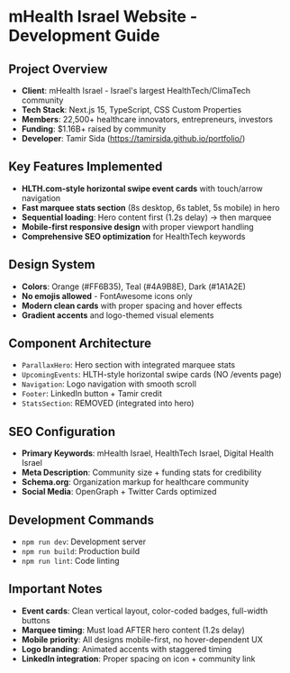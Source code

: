 # mHealth Israel Website - Development Guide

## Project Overview
- **Client**: mHealth Israel - Israel's largest HealthTech/ClimaTech community
- **Tech Stack**: Next.js 15, TypeScript, CSS Custom Properties
- **Members**: 22,500+ healthcare innovators, entrepreneurs, investors
- **Funding**: $1.16B+ raised by community
- **Developer**: Tamir Sida (https://tamirsida.github.io/portfolio/)

## Key Features Implemented
- **HLTH.com-style horizontal swipe event cards** with touch/arrow navigation
- **Fast marquee stats section** (8s desktop, 6s tablet, 5s mobile) in hero
- **Sequential loading**: Hero content first (1.2s delay) → then marquee
- **Mobile-first responsive design** with proper viewport handling
- **Comprehensive SEO optimization** for HealthTech keywords

## Design System
- **Colors**: Orange (#FF6B35), Teal (#4A9B8E), Dark (#1A1A2E)
- **No emojis allowed** - FontAwesome icons only
- **Modern clean cards** with proper spacing and hover effects
- **Gradient accents** and logo-themed visual elements

## Component Architecture
- `ParallaxHero`: Hero section with integrated marquee stats
- `UpcomingEvents`: HLTH-style horizontal swipe cards (NO /events page)
- `Navigation`: Logo navigation with smooth scroll
- `Footer`: LinkedIn button + Tamir credit
- `StatsSection`: REMOVED (integrated into hero)

## SEO Configuration
- **Primary Keywords**: mHealth Israel, HealthTech Israel, Digital Health Israel
- **Meta Description**: Community size + funding stats for credibility
- **Schema.org**: Organization markup for healthcare community
- **Social Media**: OpenGraph + Twitter Cards optimized

## Development Commands
- `npm run dev`: Development server
- `npm run build`: Production build
- `npm run lint`: Code linting

## Important Notes
- **Event cards**: Clean vertical layout, color-coded badges, full-width buttons
- **Marquee timing**: Must load AFTER hero content (1.2s delay)
- **Mobile priority**: All designs mobile-first, no hover-dependent UX
- **Logo branding**: Animated accents with staggered timing
- **LinkedIn integration**: Proper spacing on icon + community link